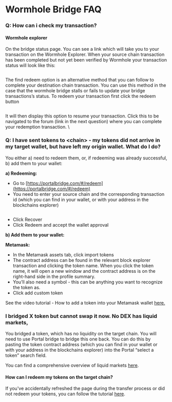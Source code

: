 # Wormhole Bridge FAQ

### Q: How can i check my transaction? <a href="#i-have-sent-tokens-to-chain---my-tokens-did-not-arrive-in-my-target-wallet-but-have-left-my-origin-w" id="i-have-sent-tokens-to-chain---my-tokens-did-not-arrive-in-my-target-wallet-but-have-left-my-origin-w"></a>

#### Wormhole explorer

On the bridge status page. You can see a link which will take you to your transaction on the Wormhole Explorer. When your source chain transaction has been completed but not yet been verified by Wormhole your transaction status will look like this:

<figure><img src="https://lh7-us.googleusercontent.com/yORDYXyM5E3AL_vFxZZ1Q5qeHv59yDodX5sFz2LNxLmjcBEYLJva6KyaHacpuc2VPdccB7GjUflXRcus4l6gh7HD1Y6x0S6GU1xX03Z-9E9xA6JDFSnNgeErRHSF2wV_98qqyrgAL8p_9EBgXWKXRZU" alt=""><figcaption></figcaption></figure>

The find redeem option is an alternative method that you can follow to complete your destination chain transaction. You can use this method in the case that the wormhole bridge stalls or fails to update your bridge transactions’s status. To redeem your transaction first click the redeem button

<figure><img src="https://lh7-us.googleusercontent.com/DJTsB2sz0KxIuhUfFbqbb01acekDiLJzEVws1pYWfiNGFRaFnQa0lCW8Wv4L-W7GBdYBvDIB7wUgkFF7tk8zrVCS1EuarMROR0bECQS2NHqMiGpcMrVfaVWGGqJPJXZmOxQIPUcjceDgE8WUk9wJviQ" alt=""><figcaption></figcaption></figure>

It will then display this option to resume your transaction. Click this to be navigated to the forum (link in the next question) where you can complete your redemption transaction. \


### Q: I have sent tokens to \<chain> - my tokens did not arrive in my target wallet, but have left my origin wallet. What do I do?[​](https://portalbridge.com/docs/faqs/troubleshooting#i-have-sent-tokens-to-chain---my-tokens-did-not-arrive-in-my-target-wallet-but-have-left-my-origin-wallet-what-do-i-do) <a href="#i-have-sent-tokens-to-chain---my-tokens-did-not-arrive-in-my-target-wallet-but-have-left-my-origin-w" id="i-have-sent-tokens-to-chain---my-tokens-did-not-arrive-in-my-target-wallet-but-have-left-my-origin-w"></a>

You either a) need to redeem them, or, if redeeming was already successful, b) add them to your wallet:

**a) Redeeming:**

* Go to [https://portalbridge.com/#/redeem](https://portalbridge.com/#/redeem)
* You need to enter your source chain and the corresponding transaction id (which you can find in your wallet, or with your address in the blockchains explorer)

<figure><img src="https://lh7-us.googleusercontent.com/v4gdm8TKNfhuq8cRaHWwn-EuJKCuzWSXl5zt76DDHq3N6TBqP-ntLVZNS5CMbIUBvtE2qI2eCpw_ean4hSicvrLCYhlz8TI5WxgzN3zBpo2wqInZvYuaXCcxU3k6nF6l-On05Ak4vjdZPLhJcQZXybc" alt=""><figcaption></figcaption></figure>

* Click Recover
* Click Redeem and accept the wallet approval

**b) Add them to your wallet:**

**Metamask:**[**​**](https://portalbridge.com/docs/faqs/troubleshooting#metamask)

* In the Metamask assets tab, click import tokens
* The contract address can be found in the relevant block explorer transaction and clicking the token name. When you click the token name, it will open a new window and the contract address is on the right-hand side in the profile summary.
* You’ll also need a symbol - this can be anything you want to recognize the token as.
* Click add custom token

See the video tutorial - How to add a token into your Metamask wallet [here.](https://portalbridge.com/docs/video-tutorials/how-to-manually-add-tokens-to-your-wallet#metamask)

### I bridged X token but cannot swap it now. No DEX has liquid markets,[​](https://portalbridge.com/docs/faqs/troubleshooting#i-bridged-x-token-but-cannot-swap-it-now-no-dex-has-liquid-markets) <a href="#i-bridged-x-token-but-cannot-swap-it-now-no-dex-has-liquid-markets" id="i-bridged-x-token-but-cannot-swap-it-now-no-dex-has-liquid-markets"></a>

You bridged a token, which has no liquidity on the target chain. You will need to use Portal bridge to bridge this one back. You can do this by pasting the token contract address (which you can find in your wallet or with your address in the blockchains explorer) into the Portal “select a token” search field.

You can find a comprehensive overview of liquid markets [here](https://portalbridge.com/docs/faqs/liquid-markets).

#### How can I redeem my tokens on the target chain?[​](https://portalbridge.com/docs/faqs/troubleshooting#how-can-i-redeem-my-tokens-on-the-target-chain) <a href="#how-can-i-redeem-my-tokens-on-the-target-chain" id="how-can-i-redeem-my-tokens-on-the-target-chain"></a>

If you've accidentally refreshed the page during the transfer process or did not redeem your tokens, you can follow the tutorial [here](https://portalbridge.com/docs/tutorials/how-to-use-recovery-workflow).
